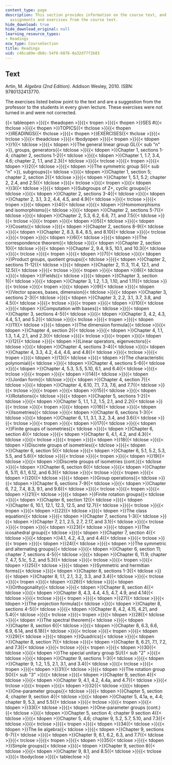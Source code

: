 ```yaml
---
content_type: page
description: This section provides information on the course text, and a list of reading
  assignments and exercises from the course text.
hide_download: true
hide_download_original: null
learning_resource_types:
- Readings
ocw_type: CourseSection
title: Readings
uid: c46ca89e-db0c-54f6-6876-0a32d77f2b83
---
```

## Text

Artin, M. _Algebra (2nd Edition)_. Addison Wesley, 2010. ISBN: 9780132413770.

The exercises listed below point to the text and are a suggestion from the professor to the students in every given lecture. These exercises were not turned in and were not corrected.

{{< tableopen >}}{{< theadopen >}}{{< tropen >}}{{< thopen >}}SES #{{< thclose >}}{{< thopen >}}TOPICS{{< thclose >}}{{< thopen >}}READINGS{{< thclose >}}{{< thopen >}}EXERCISES{{< thclose >}}{{< trclose >}}{{< theadclose >}}{{< tbodyopen >}}{{< tropen >}}{{< tdopen >}}1{{< tdclose >}}{{< tdopen >}}The general linear group GL{{< sub "n" >}}, groups, generators{{< tdclose >}}{{< tdopen >}}Chapter 1, sections 1-4; chapter 2, sections 1-2{{< tdclose >}}{{< tdopen >}}Chapter 1, 1.7, 3.4, 4.6; chapter 2, 1.1, and 2.3{{< tdclose >}}{{< trclose >}}{{< tropen >}}{{< tdopen >}}2{{< tdclose >}}{{< tdopen >}}The symmetric group S{{< sub "n" >}}, subgroups{{< tdclose >}}{{< tdopen >}}Chapter 1, section 5; chapter 2, section 2{{< tdclose >}}{{< tdopen >}}Chapter 1, 5.1, 5.2; chapter 2, 2.4, and 2.5{{< tdclose >}}{{< trclose >}}{{< tropen >}}{{< tdopen >}}3{{< tdclose >}}{{< tdopen >}}Subgroups of Z+, cyclic groups{{< tdclose >}}{{< tdopen >}}Chapter 2, sections 3-4{{< tdclose >}}{{< tdopen >}}Chapter 2, 3.1, 3.2, 4.4, 4.5, and 4.9{{< tdclose >}}{{< trclose >}}{{< tropen >}}{{< tdopen >}}4{{< tdclose >}}{{< tdopen >}}Homomorphisms and isomorphisms{{< tdclose >}}{{< tdopen >}}Chapter 2, sections 5-7{{< tdclose >}}{{< tdopen >}}Chapter 2, 5.3, 6.2, 6.6, 7.1, and 7.5{{< tdclose >}}{{< trclose >}}{{< tropen >}}{{< tdopen >}}5{{< tdclose >}}{{< tdopen >}}Cosets{{< tdclose >}}{{< tdopen >}}Chapter 2, sections 8-9{{< tdclose >}}{{< tdopen >}}Chapter 2, 8.3, 8.4, 8.5, and 8.10{{< tdclose >}}{{< trclose >}}{{< tropen >}}{{< tdopen >}}6{{< tdclose >}}{{< tdopen >}}The correspondence theorem{{< tdclose >}}{{< tdopen >}}Chapter 2, section 10{{< tdclose >}}{{< tdopen >}}Chapter 2, 9.4, 9.5, 10.1, and 10.3{{< tdclose >}}{{< trclose >}}{{< tropen >}}{{< tdopen >}}7{{< tdclose >}}{{< tdopen >}}Product groups, quotient groups{{< tdclose >}}{{< tdopen >}}Chapter 2, sections 11-12{{< tdclose >}}{{< tdopen >}}Chapter 2, 11.3, 11.4, 12.1, and 12.5{{< tdclose >}}{{< trclose >}}{{< tropen >}}{{< tdopen >}}8{{< tdclose >}}{{< tdopen >}}Fields{{< tdclose >}}{{< tdopen >}}Chapter 3, section 1{{< tdclose >}}{{< tdopen >}}Chapter 3, 1.2, 1.3, 1.10, and 1.11{{< tdclose >}}{{< trclose >}}{{< tropen >}}{{< tdopen >}}9{{< tdclose >}}{{< tdopen >}}Vector spaces, bases, dimension{{< tdclose >}}{{< tdopen >}}Chapter 3, sections 2-3{{< tdclose >}}{{< tdopen >}}Chapter 3, 2.2, 3.1, 3.7, 3.8, and 4.5{{< tdclose >}}{{< trclose >}}{{< tropen >}}{{< tdopen >}}10{{< tdclose >}}{{< tdopen >}}Computation with bases{{< tdclose >}}{{< tdopen >}}Chapter 3, sections 4-5{{< tdclose >}}{{< tdopen >}}Chapter 3, 4.2, 4.3, 4.4, 5.1, and 5.2{{< tdclose >}}{{< trclose >}}{{< tropen >}}{{< tdopen >}}11{{< tdclose >}}{{< tdopen >}}The dimension formula{{< tdclose >}}{{< tdopen >}}Chapter 4, section 2{{< tdclose >}}{{< tdopen >}}Chapter 4, 1.1, 1.3, 1.4, 2.1, and 2.3{{< tdclose >}}{{< trclose >}}{{< tropen >}}{{< tdopen >}}12{{< tdclose >}}{{< tdopen >}}Linear operators, eigenvectors{{< tdclose >}}{{< tdopen >}}Chapter 4, sections 3-4{{< tdclose >}}{{< tdopen >}}Chapter 4, 3.3, 4.2, 4.4, 4.6, and 4.8{{< tdclose >}}{{< trclose >}}{{< tropen >}}{{< tdopen >}}13{{< tdclose >}}{{< tdopen >}}The characteristic polynomial{{< tdclose >}}{{< tdopen >}}Chapter 4, sections 5-6{{< tdclose >}}{{< tdopen >}}Chapter 4, 5.3, 5.5, 5.10, 6.1, and 6.4{{< tdclose >}}{{< trclose >}}{{< tropen >}}{{< tdopen >}}14{{< tdclose >}}{{< tdopen >}}Jordan form{{< tdclose >}}{{< tdopen >}}Chapter 4, section 7{{< tdclose >}}{{< tdopen >}}Chapter 4, 6.10, 7.1, 7.3, 7.6, and 7.7{{< tdclose >}}{{< trclose >}}{{< tropen >}}{{< tdopen >}}15{{< tdclose >}}{{< tdopen >}}Rotations{{< tdclose >}}{{< tdopen >}}Chapter 5, sections 1-2{{< tdclose >}}{{< tdopen >}}Chapter 5, 1.1, 1.2, 1.5, 2.1, and 2.2{{< tdclose >}}{{< trclose >}}{{< tropen >}}{{< tdopen >}}16{{< tdclose >}}{{< tdopen >}}Isometries{{< tdclose >}}{{< tdopen >}}Chapter 6, sections 1-3{{< tdclose >}}{{< tdopen >}}Chapter 6, 1.1, 3.1, 3.2, 3.4, and 3.6{{< tdclose >}}{{< trclose >}}{{< tropen >}}{{< tdopen >}}17{{< tdclose >}}{{< tdopen >}}Finite groups of isometries{{< tdclose >}}{{< tdopen >}}Chapter 6, section 4{{< tdclose >}}{{< tdopen >}}Chapter 6, 4.1, 4.2, and 4.3{{< tdclose >}}{{< trclose >}}{{< tropen >}}{{< tdopen >}}18{{< tdclose >}}{{< tdopen >}}Discrete groups of isometries{{< tdclose >}}{{< tdopen >}}Chapter 6, section 5{{< tdclose >}}{{< tdopen >}}Chapter 6, 5.1, 5.2, 5.3, 5.5, and 5.6{{< tdclose >}}{{< trclose >}}{{< tropen >}}{{< tdopen >}}19{{< tdclose >}}{{< tdopen >}}Discrete groups of isometries (cont.){{< tdclose >}}{{< tdopen >}}Chapter 6, section 6{{< tdclose >}}{{< tdopen >}}Chapter 6, 5.11, 6.1, 6.12, and 6.3{{< tdclose >}}{{< trclose >}}{{< tropen >}}{{< tdopen >}}20{{< tdclose >}}{{< tdopen >}}Group operations{{< tdclose >}}{{< tdopen >}}Chapter 6, sections 7-9{{< tdclose >}}{{< tdopen >}}Chapter 6, 7.2, 7.4, 8.3, 9.1, and 9.6{{< tdclose >}}{{< trclose >}}{{< tropen >}}{{< tdopen >}}21{{< tdclose >}}{{< tdopen >}}Finite rotation groups{{< tdclose >}}{{< tdopen >}}Chapter 6, section 12{{< tdclose >}}{{< tdopen >}}Chapter 6, 10.1, 12.1, 12.3, 12.5, and 12.7{{< tdclose >}}{{< trclose >}}{{< tropen >}}{{< tdopen >}}22{{< tdclose >}}{{< tdopen >}}The class equation{{< tdclose >}}{{< tdopen >}}Chapter 7, sections 1-3{{< tdclose >}}{{< tdopen >}}Chapter 7, 2.1, 2.5, 2.7, 2.17, and 3.1{{< tdclose >}}{{< trclose >}}{{< tropen >}}{{< tdopen >}}23{{< tdclose >}}{{< tdopen >}}The icosahedral group{{< tdclose >}}{{< tdopen >}}Chapter 7, section 4{{< tdclose >}}{{< tdopen >}}4.1, 4.2, 4.3, and 4.4{{< tdclose >}}{{< trclose >}}{{< tropen >}}{{< tdopen >}}24{{< tdclose >}}{{< tdopen >}}The symmetric and alternating groups{{< tdclose >}}{{< tdopen >}}Chapter 6, section 11; chapter 7, sections 4-5{{< tdclose >}}{{< tdopen >}}Chapter 6, 11.9; chapter 7, 4.7, 5.1c, 5.2, and 5.3{{< tdclose >}}{{< trclose >}}{{< tropen >}}{{< tdopen >}}25{{< tdclose >}}{{< tdopen >}}Symmetric and hermitian forms{{< tdclose >}}{{< tdopen >}}Chapter 8, sections 1-3{{< tdclose >}}{{< tdopen >}}Chapter 8, 1.1, 2.1, 3.2, 3.3, and 3.4{{< tdclose >}}{{< trclose >}}{{< tropen >}}{{< tdopen >}}26{{< tdclose >}}{{< tdopen >}}Orthogonality{{< tdclose >}}{{< tdopen >}}Chapter 8, section 4{{< tdclose >}}{{< tdopen >}}Chapter 8, 4.3, 4.4, 4.5, 4.7, 4.9, and 4.14{{< tdclose >}}{{< trclose >}}{{< tropen >}}{{< tdopen >}}27{{< tdclose >}}{{< tdopen >}}The projection formula{{< tdclose >}}{{< tdopen >}}Chapter 8, sections 4-5{{< tdclose >}}{{< tdopen >}}Chapter 8, 4.2, 4.15, 4.21, and 5.4{{< tdclose >}}{{< trclose >}}{{< tropen >}}{{< tdopen >}}28{{< tdclose >}}{{< tdopen >}}The spectral theorem{{< tdclose >}}{{< tdopen >}}Chapter 8, section 6{{< tdclose >}}{{< tdopen >}}Chapter 8, 6.3, 6.6, 6.9, 6.14, and 6.18{{< tdclose >}}{{< trclose >}}{{< tropen >}}{{< tdopen >}}29{{< tdclose >}}{{< tdopen >}}Quadrics{{< tdclose >}}{{< tdopen >}}Chapter 8, section 7{{< tdclose >}}{{< tdopen >}}Chapter 8, 6.21, 7.1, 7.2, and 7.3{{< tdclose >}}{{< trclose >}}{{< tropen >}}{{< tdopen >}}30{{< tdclose >}}{{< tdopen >}}The special unitary group SU{{< sub "2" >}}{{< tdclose >}}{{< tdopen >}}Chapter 9, sections 1-3{{< tdclose >}}{{< tdopen >}}Chapter 9, 1.2, 1.5, 2.1, 3.1, and 3.4{{< tdclose >}}{{< trclose >}}{{< tropen >}}{{< tdopen >}}31{{< tdclose >}}{{< tdopen >}}The rotation group SO{{< sub "3" >}}{{< tdclose >}}{{< tdopen >}}Chapter 9, section 4{{< tdclose >}}{{< tdopen >}}Chapter 9, 4.1, 4.2, 4.4a, and 4.7{{< tdclose >}}{{< trclose >}}{{< tropen >}}{{< tdopen >}}32{{< tdclose >}}{{< tdopen >}}One-parameter groups{{< tdclose >}}{{< tdopen >}}Chapter 5, section 4; chapter 9, section 4{{< tdclose >}}{{< tdopen >}}Chapter 5, 4.1a, e, 4.4; chapter 9, 5.3, and 5.5{{< tdclose >}}{{< trclose >}}{{< tropen >}}{{< tdopen >}}33{{< tdclose >}}{{< tdopen >}}One-parameter groups (cont.){{< tdclose >}}{{< tdopen >}}Chapter 5, section 4; chapter 9 section 4{{< tdclose >}}{{< tdopen >}}Chapter 5, 4.6; chapter 9, 5.2, 5.7, 5.10, and 7.3{{< tdclose >}}{{< trclose >}}{{< tropen >}}{{< tdopen >}}34{{< tdclose >}}{{< tdopen >}}The lie algebra{{< tdclose >}}{{< tdopen >}}Chapter 9, sections 6-7{{< tdclose >}}{{< tdopen >}}Chapter 9, 6.1, 6.2, 6.3, and 7.7{{< tdclose >}}{{< trclose >}}{{< tropen >}}{{< tdopen >}}35{{< tdclose >}}{{< tdopen >}}Simple groups{{< tdclose >}}{{< tdopen >}}Chapter 9, section 8{{< tdclose >}}{{< tdopen >}}Chapter 9, 8.1, and 8.5{{< tdclose >}}{{< trclose >}}{{< tbodyclose >}}{{< tableclose >}}